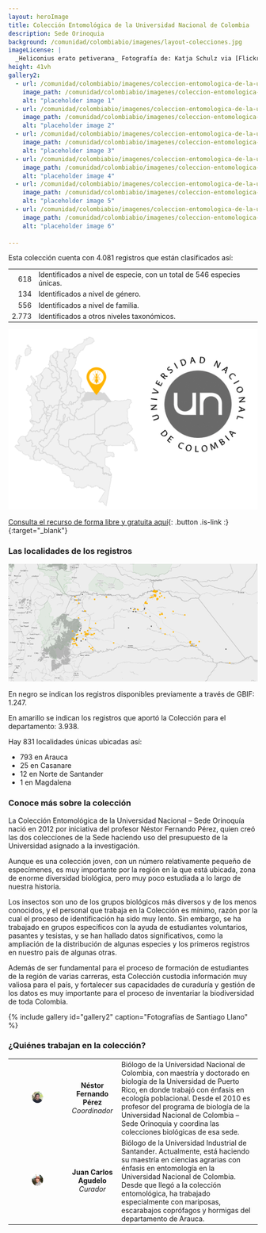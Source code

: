 ```yaml
---
layout: heroImage
title: Colección Entomológica de la Universidad Nacional de Colombia
description: Sede Orinoquia
background: /comunidad/colombiabio/imagenes/layout-colecciones.jpg
imageLicense: |
  _Heliconius erato petiverana_ Fotografía de: Katja Schulz via [Flickr](https://flic.kr/p/bmS9bM)
height: 41vh
gallery2:
  - url: /comunidad/colombiabio/imagenes/coleccion-entomologica-de-la-universidad-nacional-de-colombia-sede-orinoquia/e-a-1-1024x682.jpg
    image_path: /comunidad/colombiabio/imagenes/coleccion-entomologica-de-la-universidad-nacional-de-colombia-sede-orinoquia/e-a-1-280x280.jpg
    alt: "placeholder image 1"
  - url: /comunidad/colombiabio/imagenes/coleccion-entomologica-de-la-universidad-nacional-de-colombia-sede-orinoquia/e-a-10-1024x682.jpg
    image_path: /comunidad/colombiabio/imagenes/coleccion-entomologica-de-la-universidad-nacional-de-colombia-sede-orinoquia/e-a-10-280x280.jpg
    alt: "placeholder image 2"
  - url: /comunidad/colombiabio/imagenes/coleccion-entomologica-de-la-universidad-nacional-de-colombia-sede-orinoquia/e-a-2-1024x682.jpg
    image_path: /comunidad/colombiabio/imagenes/coleccion-entomologica-de-la-universidad-nacional-de-colombia-sede-orinoquia/e-a-2-280x280.jpg
    alt: "placeholder image 3"
  - url: /comunidad/colombiabio/imagenes/coleccion-entomologica-de-la-universidad-nacional-de-colombia-sede-orinoquia/e-a-3-1024x682.jpg
    image_path: /comunidad/colombiabio/imagenes/coleccion-entomologica-de-la-universidad-nacional-de-colombia-sede-orinoquia/e-a-3-280x280.jpg
    alt: "placeholder image 4"
  - url: /comunidad/colombiabio/imagenes/coleccion-entomologica-de-la-universidad-nacional-de-colombia-sede-orinoquia/e-a-4-1024x682.jpg
    image_path: /comunidad/colombiabio/imagenes/coleccion-entomologica-de-la-universidad-nacional-de-colombia-sede-orinoquia/e-a-4-280x280.jpg
    alt: "placeholder image 5"
  - url: /comunidad/colombiabio/imagenes/coleccion-entomologica-de-la-universidad-nacional-de-colombia-sede-orinoquia/e-a-6-1024x682.jpg
    image_path: /comunidad/colombiabio/imagenes/coleccion-entomologica-de-la-universidad-nacional-de-colombia-sede-orinoquia/e-a-6-280x280.jpg
    alt: "placeholder image 6"

---
```


Esta colección cuenta con 4.081 registros que están clasificados así:

|  |  | 
| --------: | :-------- | 
| 618   | Identificados a nivel de especie, con un total de 546  especies únicas.     | 
|134|Identificados a nivel de género.|
|556|Identificados a nivel de familia.|
|2.773|Identificados a otros niveles taxonómicos.|

<img src="/comunidad/colombiabio/imagenes/coleccion-entomologica-de-la-universidad-nacional-de-colombia-sede-orinoquia/map-e-a2.png" width=770>

[Consulta el recurso de forma libre y gratuita aquí](http://ipt.biodiversidad.co/sib/resource?r=ceo_1){: .button .is-link :}{:target="_blank"}

### Las localidades de los registros

<img src="/comunidad/colombiabio/imagenes/coleccion-entomologica-de-la-universidad-nacional-de-colombia-sede-orinoquia/mapa-ent-orinoq.png" width=770>

<p class="is-size-7 has-text-grey has-text-centered">En negro se indican los registros  disponibles previamente a través de GBIF: 1.247.</p>

<p class="is-size-7 has-text-grey has-text-centered">En amarillo se indican los registros que aportó la Colección para el departamento: 3.938.</p>

Hay 831 localidades únicas ubicadas así:

- 793 en Arauca
- 25 en Casanare
- 12 en Norte de Santander
- 1 en Magdalena


### Conoce más sobre la colección

La Colección Entomológica de la Universidad Nacional – Sede Orinoquía nació en 2012 por iniciativa del profesor Néstor Fernando Pérez, quien creó las dos colecciones de la Sede haciendo uso del presupuesto de la Universidad asignado a la investigación.

Aunque es una colección joven, con un número relativamente pequeño de especímenes, es muy importante por la región en la que está ubicada, zona de enorme diversidad biológica, pero muy poco estudiada a lo largo de nuestra historia.

Los insectos son uno de los grupos biológicos más diversos y de los menos conocidos, y el personal que trabaja en la Colección es mínimo, razón por la cual el proceso de identificación ha sido muy lento. Sin embargo, se ha trabajado en grupos específicos con la ayuda de estudiantes voluntarios, pasantes y tesistas, y se han hallado datos significativos, como la ampliación de la distribución de algunas especies y los primeros registros en nuestro país de algunas otras.

Además de ser fundamental para el proceso de formación de estudiantes de la región de varias carreras, esta Colección custodia información muy valiosa para el país, y fortalecer sus capacidades de curaduría y gestión de los datos es muy importante para el proceso de inventariar la biodiversidad de toda Colombia.

{% include gallery id="gallery2" caption="Fotografías de Santiago Llano" %}


### ¿Quiénes trabajan en la colección?

| | |  |
| :-------------: |:-------------:| :-----|
|<figure class="image is-128x128"><img class="is-rounded" src="/comunidad/colombiabio/imagenes/herbario-orinocense-colombiano/p-h-1.png"></figure> | <b>Néstor Fernando Pérez</b> <br> <i>Coordinador</i> | Biólogo de la Universidad Nacional de Colombia, con maestría y doctorado en biología de la Universidad de Puerto Rico, en donde trabajó con énfasis en ecología poblacional. Desde el 2010 es profesor del programa de biología de la Universidad Nacional de Colombia – Sede Orinoquia y coordina las colecciones biológicas de esa sede.|
|<figure class="image is-128x128"><img class="is-rounded" src="/comunidad/colombiabio/imagenes/coleccion-entomologica-de-la-universidad-nacional-de-colombia-sede-orinoquia/p-e-a-1.png"></figure> | <b>Juan Carlos Agudelo</b> <br> <i>Curador</i> | Biólogo de la Universidad Industrial de Santander. Actualmente, está haciendo su maestría en ciencias agrarias con énfasis en entomología en la Universidad Nacional de Colombia. Desde que llegó a la colección entomológica, ha trabajado especialmente con mariposas, escarabajos coprófagos y hormigas del departamento de Arauca.|